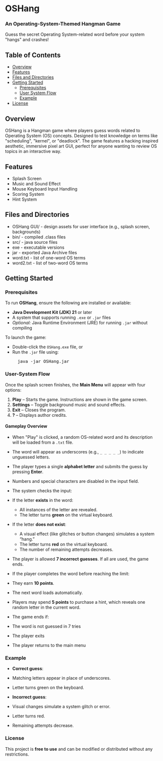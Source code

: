 # OSHang
### An Operating-System-Themed Hangman Game
Guess the secret Operating System-related word before your system "hangs" and crashes!

## Table of Contents
- [Overview](#overview)
- [Features](#features)
- [Files and Directories](#files-and-directories)
- [Getting Started](#getting-started)
  - [Prerequisites](#prerequisites)
  - [User System Flow](#user-system-flow)
  - [Example](#example)
- [License](#license)

## Overview
OSHang is a Hangman game where players guess words related to Operating System (OS) concepts. Designed to test knowledge on terms like "scheduling", "kernel", or "deadlock". The game features a hacking inspired aesthetic, immersive pixel art GUI, perfect for anyone wanting to review OS topics in an interactive way.

## Features 
- Splash Screen  
- Music and Sound Effect  
- Mouse Keyboard Input Handling  
- Scoring System  
- Hint System

## Files and Directories
- OSHang GUI/ - design assets for user interface (e.g., splash screen, backgrounds)
- bin/ - compiled .class files
- src/ - java source files
- exe - executable versions
- jar - exported Java Archive files
- word.txt - list of one-word OS terms
- word2.txt - list of two-word OS terms 

## Getting Started

### Prerequisites

To run **OSHang**, ensure the following are installed or available:

- **Java Development Kit (JDK) 21** or later  
- A system that supports running `.exe` or `.jar` files  
- *Optional:* Java Runtime Environment (JRE) for running `.jar` without compiling

To launch the game:

- Double-click the `OSHang.exe` file, or  
- Run the `.jar` file using:
  <pre>  java -jar OSHang.jar </pre>

### User-System Flow

Once the splash screen finishes, the **Main Menu** will appear with four options:

1. **Play** – Starts the game. Instructions are shown in the game screen.  
2. **Settings** – Toggle background music and sound effects.  
3. **Exit** – Closes the program.  
4. **?** – Displays author credits.

#### Gameplay Overview

- When "Play" is clicked, a random OS-related word and its description will be loaded from a `.txt` file.
- The word will appear as underscores (e.g., `_ _ _ _ _`) to indicate unguessed letters.
- The player types a single **alphabet letter** and submits the guess by pressing **Enter**.
- Numbers and special characters are disabled in the input field.
- The system checks the input:
- If the letter **exists** in the word:
  - All instances of the letter are revealed.
  - The letter turns **green** on the virtual keyboard.
- If the letter **does not exist**:
  - A visual effect (like glitches or button changes) simulates a system “hang.”
  - The letter turns **red** on the virtual keyboard.
  - The number of remaining attempts decreases.

- The player is allowed **7 incorrect guesses**. If all are used, the game ends.

- If the player completes the word before reaching the limit:
- They earn **10 points**.
- The next word loads automatically.
- Players may spend **5 points** to purchase a hint, which reveals one random letter in the current word.

- The game ends if:
- The word is not guessed in 7 tries  
- The player exits  
- The player returns to the main menu

### Example

- **Correct guess**:
- Matching letters appear in place of underscores.  
- Letter turns green on the keyboard.

- **Incorrect guess**:
- Visual changes simulate a system glitch or error.  
- Letter turns red.  
- Remaining attempts decrease.
 
### License
This project is **free to use** and can be modified or distributed without any restrictions.



